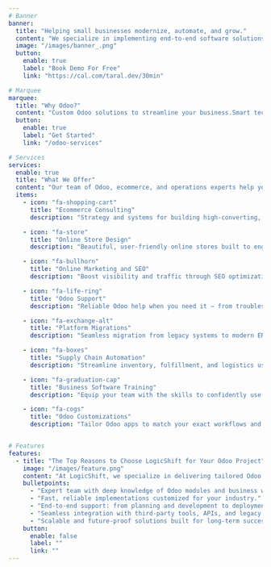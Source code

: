 ```yaml
---
# Banner
banner:
  title: "Helping small businesses modernize, automate, and grow."
  content: "We specialize in implementing end-to-end software solutions that transform how small businesses operate—streamlining everything from sales and inventory to fulfillment and finance."
  image: "/images/banner_.png"
  button:
    enable: true
    label: "Book Demo For Free"
    link: "https://cal.com/taral.dev/30min"

# Marquee
marquee:
  title: "Why Odoo?"
  content: "Custom Odoo solutions to streamline your business.Smart technology. Real results.We specialize in implementing end-to-end software solutions that transform how small businesses operate—streamlining everything from sales and inventory to fulfillment and finance. Built on Odoo and supercharged with 100+ custom-built modules, our platform is made for manufacturers, wholesalers, and retailers who want to lead—not follow."
  button:
    enable: true
    label: "Get Started"
    link: "/odoo-services"

# Services
services:
  enable: true
  title: "What We Offer"
  content: "Our team of Odoo, ecommerce, and operations experts help your business grow with insight, automation, and reliable support."
  items:
    - icon: "fa-shopping-cart"
      title: "Ecommerce Consulting"
      description: "Strategy and systems for building high-converting, scalable ecommerce operations."

    - icon: "fa-store"
      title: "Online Store Design"
      description: "Beautiful, user-friendly online stores built to engage customers and drive sales."

    - icon: "fa-bullhorn"
      title: "Online Marketing and SEO"
      description: "Boost visibility and traffic through SEO optimization and digital marketing tactics."

    - icon: "fa-life-ring"
      title: "Odoo Support"
      description: "Reliable Odoo help when you need it — from troubleshooting to everyday assistance."

    - icon: "fa-exchange-alt"
      title: "Platform Migrations"
      description: "Seamless migration from legacy systems to modern ERP or ecommerce platforms."

    - icon: "fa-boxes"
      title: "Supply Chain Automation"
      description: "Streamline inventory, fulfillment, and logistics using automated workflows."

    - icon: "fa-graduation-cap"
      title: "Business Software Training"
      description: "Equip your team with the skills to confidently use your business tools and systems."

    - icon: "fa-cogs"
      title: "Odoo Customizations"
      description: "Tailor Odoo apps to match your exact workflows and business requirements."


# Features
features:
  - title: "The Top Reasons to Choose LogicShift for Your Odoo Project"
    image: "/images/feature.png"
    content: "At LogicShift, we specialize in delivering tailored Odoo solutions that streamline operations, boost productivity, and scale with your business needs. Whether you're just getting started or need complex customization, we're your trusted Odoo partner."
    bulletpoints:
      - "Expert team with deep knowledge of Odoo modules and business workflows."
      - "Fast, reliable implementations customized for your industry."
      - "End-to-end support: from planning and development to deployment and training."
      - "Seamless integration with third-party tools, APIs, and legacy systems."
      - "Scalable and future-proof solutions built for long-term success."
    button:
      enable: false
      label: ""
      link: ""
---
```

